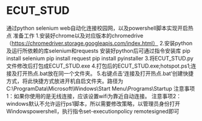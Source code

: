 # ECUT_STUD
通过python selenium web自动化连接校园网，以及powershell脚本实现开启热点
准备工作
1.安装好chrome以及对应版本的chromedrive（https://chromedriver.storage.googleapis.com/index.html）
2.安装python及运行所依赖的库selenium和requests
安装好python后可通过指令安装库
pip install selenium
pip install request
pip install pyinstaller
3.将ECUT_STUD.py文件修改后打包成ECUT_STUD.exe
4.打包后的ECUT_STUD.exe;hotspot.ps1;连接及打开热点.bat放在同一个文件夹。
5.右键点击‘连接及打开热点.bat’创建快捷方式，将此快捷方式放进开机自启文件夹。路径为C:\ProgramData\Microsoft\Windows\Start Menu\Programs\Startup
注意事项1：如果你使用的是无线连接，应该设置wifi为靠近自动连接。
注意事项2：windows默认不允许运行ps1脚本，所以需要修改策略，以管理员身份打开Windowspowershell，执行指令set-executionpolicy remotesigned即可
